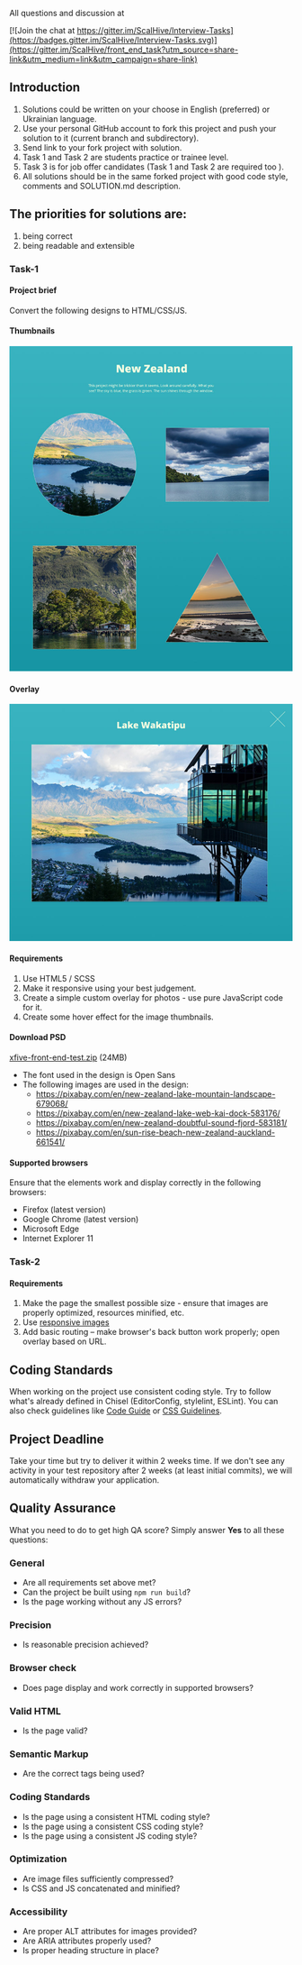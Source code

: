 All questions and discussion at

[![Join the chat at https://gitter.im/ScalHive/Interview-Tasks](https://badges.gitter.im/ScalHive/Interview-Tasks.svg)](https://gitter.im/ScalHive/front_end_task?utm_source=share-link&utm_medium=link&utm_campaign=share-link)

## Introduction

1. Solutions could be written on your choose in English (preferred) or Ukrainian language.
2. Use your personal GitHub account to fork this project and push your solution to it (current branch and subdirectory).
3. Send link to your fork project with solution.
4. Task 1 and Task 2 are students practice or trainee level.
5. Task 3 is for job offer candidates (Task 1 and Task 2 are required too ).
6. All solutions should be in the same forked project with good code style, comments and SOLUTION.md description.



## The priorities for solutions are:
  1) being correct
  2) being readable and extensible



### Task-1

#### Project brief
Convert the following designs to HTML/CSS/JS.

#### Thumbnails
![Xfive Front-end Test Thumbnails](xfive-front-end-test-thumbs.jpg)

#### Overlay
![Xfive Front-end Test Overlay](xfive-front-end-test-overlay.jpg)

#### Requirements
1. Use HTML5 / SCSS
2. Make it responsive using your best judgement.
3. Create a simple custom overlay for photos - use pure JavaScript code for it.
4. Create some hover effect for the image thumbnails.


#### Download PSD
[xfive-front-end-test.zip](xfive-front-end-test.zip?raw=true) (24MB)

- The font used in the design is Open Sans
- The following images are used in the design:
  -  https://pixabay.com/en/new-zealand-lake-mountain-landscape-679068/
  -  https://pixabay.com/en/new-zealand-lake-web-kai-dock-583176/
  -  https://pixabay.com/en/new-zealand-doubtful-sound-fjord-583181/
  -  https://pixabay.com/en/sun-rise-beach-new-zealand-auckland-661541/

#### Supported browsers
Ensure that the elements work and display correctly in the following browsers:

- Firefox (latest version)
- Google Chrome (latest version)
- Microsoft Edge
- Internet Explorer 11



### Task-2
#### Requirements
1. Make the page the smallest possible size - ensure that images are properly optimized, resources minified, etc.
2. Use [responsive images](https://jakearchibald.com/2015/anatomy-of-responsive-images/)
3. Add basic routing – make browser's back button work properly; open overlay based on URL.



## Coding Standards
When working on the project use consistent coding style. Try to follow what's already defined in Chisel (EditorConfig, stylelint, ESLint). You can also check guidelines like [Code Guide](http://codeguide.co/) or [CSS Guidelines](http://cssguidelin.es/).

## Project Deadline
Take your time but try to deliver it within 2 weeks time. If we don't see any activity in your test repository after 2 weeks (at least initial commits), we will automatically withdraw your application.

## Quality Assurance

What you need to do to get high QA score? Simply answer **Yes** to all these questions:

### General

- Are all requirements set above met?
- Can the project be built using `npm run build`?
- Is the page working without any JS errors?

### Precision

- Is reasonable precision achieved?

### Browser check

- Does page display and work correctly in supported browsers?

### Valid HTML

- Is the page valid?

### Semantic Markup

- Are the correct tags being used?

### Coding Standards

- Is the page using a consistent HTML coding style?
- Is the page using a consistent CSS coding style?
- Is the page using a consistent JS coding style?

### Optimization

- Are image files sufficiently compressed?
- Is CSS and JS concatenated and minified?

### Accessibility

- Are proper ALT attributes for images provided?
- Are ARIA attributes properly used?
- Is proper heading structure in place?

